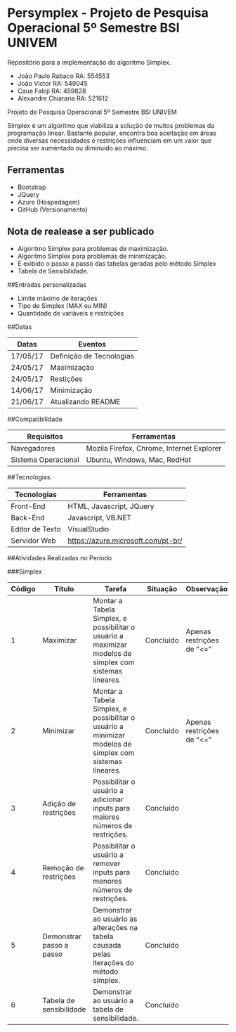 # Persymplex - Projeto de Pesquisa Operacional 5º Semestre BSI UNIVEM

Repositório para a implementação do algoritmo Simplex.

- João Paulo Rabaco RA: 554553
- João Victor RA: 549045
- Caue Faloji RA: 459828
- Alexandre Chiararia RA: 521612

Projeto de Pesquisa Operacional
5º Semestre BSI UNIVEM

Simplex é um algoritmo que viabiliza a solução de muitos problemas da programação linear. Bastante popular, encontra boa aceitação em áreas onde diversas necessidades e restrições influenciam em um valor que precisa ser aumentado ou diminuído ao máximo.


## Ferramentas

- Bootstrap
- JQuery
- Azure (Hospedagem)
- GitHub (Versionamento)

## Nota de realease a ser publicado

- Algoritmo Simplex para problemas de maximização.
- Algoritmo Simplex para problemas de minimização.
- É exibido o passo a passo das tabelas geradas pelo método Simplex
- Tabela de Sensibilidade.

##Entradas personalizadas

- Limite máximo de iterações
- Tipo de Simplex (MAX ou MIN)
- Quantidade de variáveis e restrições


##Datas

Datas | Eventos
--------- | ------
17/05/17	| Definição de Tecnologias
24/05/17	| Maximização
24/05/17	| Restições
14/06/17	| Minimização
21/06/17 | Atualizando README

##Compatibilidade

Requisitos | Ferramentas
--------- | ------
Navegadores     | Mozila Firefox, Chrome, Internet Explorer
Sistema Operacional    | Ubuntu, Windows, Mac, RedHat

##Tecnologias

Tecnologias | Ferramentas
--------- | ------
Front-End     | HTML, Javascript, JQuery
Back-End    | Javascript, VB.NET
Editor de Texto  | VisualStudio
Servidor Web    | https://azure.microsoft.com/pt-br/

##Atividades Realizadas no Período

###Simplex

Código | Título | Tarefa | Situação | Observação 
--------- | ------ | -------| -------| -------
1 | Maximizar | Montar a Tabela Simplex, e possibilitar o usuário a maximizar modelos de simplex com sistemas lineares. | Concluído | Apenas restrições de “<=” 
2 | Minimizar | Montar a Tabela Simplex, e possibilitar o usuário a minimizar modelos de simplex com sistemas lineares. | Concluído | Apenas restrições de “<=”  
3 | Adição de restrições | Possibilitar o usuário a adicionar inputs para maiores números de restrições. | Concluído | 
4 | Remoção de restrições | Possibilitar o usuário a remover inputs para menores números de restrições. | Concluído |
5 | Demonstrar passo a passo | Demonstrar ao usuário as alterações na tabela causada pelas iterações do método simplex. | Concluído|
6  | Tabela de sensibilidade | Demonstrar ao usuário a tabela de sensibilidade. |Concluído|
